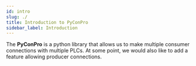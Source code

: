 ```yaml
---
id: intro
slug: ./
title: Introduction to PyConPro
sidebar_label: Introduction
---
```


The **PyConPro** is a python library that allows us to make multiple consumer connections with multiple PLCs. At some point, we would also like to add a feature allowing producer connections.